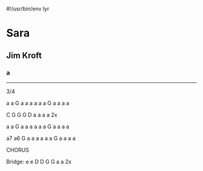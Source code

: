 #!/usr/bin/env lyr
# Sara
## Jim Kroft
### a

---

3/4

a a G
a a a a
a a G
a a a a


C G G G
D a a a a 2x


a a G
a a a a
a a G
a a a a

a7 a6 G
a a a a
a a G
a a a a

CHORUS

Bridge:
e e D D G G a a 2x
